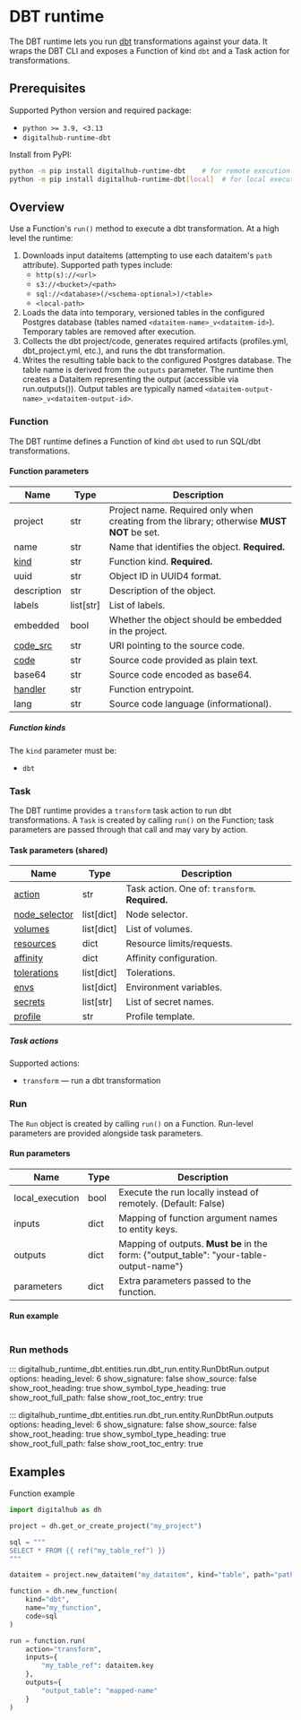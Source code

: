 # DBT runtime

The DBT runtime lets you run [dbt](https://www.getdbt.com/) transformations against your data. It wraps the DBT CLI and exposes a Function of kind `dbt` and a Task action for transformations.

## Prerequisites

Supported Python version and required package:

- `python >= 3.9, <3.13`
- `digitalhub-runtime-dbt`

Install from PyPI:

```bash
python -m pip install digitalhub-runtime-dbt    # for remote execution
python -m pip install digitalhub-runtime-dbt[local]  # for local execution
```

## Overview

Use a Function's `run()` method to execute a dbt transformation. At a high level the runtime:

1. Downloads input dataitems (attempting to use each dataitem's `path` attribute). Supported path types include:
   - `http(s)://<url>`
   - `s3://<bucket>/<path>`
   - `sql://<database>(/<schema-optional>)/<table>`
   - `<local-path>`
2. Loads the data into temporary, versioned tables in the configured Postgres database (tables named `<dataitem-name>_v<dataitem-id>`). Temporary tables are removed after execution.
3. Collects the dbt project/code, generates required artifacts (profiles.yml, dbt_project.yml, etc.), and runs the dbt transformation.
4. Writes the resulting table back to the configured Postgres database. The table name is derived from the `outputs` parameter. The runtime then creates a Dataitem representing the output (accessible via run.outputs()). Output tables are typically named `<dataitem-output-name>_v<dataitem-output-id>`.

### Function

The DBT runtime defines a Function of kind `dbt` used to run SQL/dbt transformations.

#### Function parameters

| Name | Type | Description |
| --- | --- | --- |
| project | str | Project name. Required only when creating from the library; otherwise **MUST NOT** be set. |
| name | str | Name that identifies the object. **Required.** |
| [kind](#function-kinds) | str | Function kind. **Required.** |
| uuid | str | Object ID in UUID4 format. |
| description | str | Description of the object. |
| labels | list[str] | List of labels. |
| embedded | bool | Whether the object should be embedded in the project. |
| [code_src](../configuration/code_src/overview.md#code-source-uri) | str | URI pointing to the source code. |
| [code](../configuration/code_src/overview.md#plain-text-source) | str | Source code provided as plain text. |
| base64 | str | Source code encoded as base64. |
| [handler](../configuration/code_src/overview.md#handler) | str | Function entrypoint. |
| lang | str | Source code language (informational). |

##### Function kinds

The `kind` parameter must be:

- `dbt`

### Task

The DBT runtime provides a `transform` task action to run dbt transformations. A `Task` is created by calling `run()` on the Function; task parameters are passed through that call and may vary by action.

#### Task parameters (shared)

| Name | Type | Description |
| --- | --- | --- |
| [action](#task-actions) | str | Task action. One of: `transform`. **Required.** |
| [node_selector](../configuration/kubernetes/overview.md#node-selector) | list[dict] | Node selector. |
| [volumes](../configuration/kubernetes/overview.md#volumes) | list[dict] | List of volumes. |
| [resources](../configuration/kubernetes/overview.md#resources) | dict | Resource limits/requests. |
| [affinity](../configuration/kubernetes/overview.md#affinity) | dict | Affinity configuration. |
| [tolerations](../configuration/kubernetes/overview.md#tolerations) | list[dict] | Tolerations. |
| [envs](../configuration/kubernetes/overview.md#secrets-envs) | list[dict] | Environment variables. |
| [secrets](../configuration/kubernetes/overview.md#secrets-envs) | list[str] | List of secret names. |
| [profile](../configuration/kubernetes/overview.md#profile) | str | Profile template. |

##### Task actions

Supported actions:

- `transform` — run a dbt transformation

### Run

The `Run` object is created by calling `run()` on a Function. Run-level parameters are provided alongside task parameters.

#### Run parameters

| Name | Type | Description |
| --- | --- | --- |
| local_execution | bool | Execute the run locally instead of remotely. (Default: False) |
| inputs | dict | Mapping of function argument names to entity keys. |
| outputs | dict | Mapping of outputs. **Must be** in the form: {"output_table": "your-table-output-name"} |
| parameters | dict | Extra parameters passed to the function. |

#### Run example

```python

```

### Run methods

::: digitalhub_runtime_dbt.entities.run.dbt_run.entity.RunDbtRun.output
    options:
        heading_level: 6
        show_signature: false
        show_source: false
        show_root_heading: true
        show_symbol_type_heading: true
        show_root_full_path: false
        show_root_toc_entry: true

::: digitalhub_runtime_dbt.entities.run.dbt_run.entity.RunDbtRun.outputs
    options:
        heading_level: 6
        show_signature: false
        show_source: false
        show_root_heading: true
        show_symbol_type_heading: true
        show_root_full_path: false
        show_root_toc_entry: true

## Examples

Function example

```python
import digitalhub as dh

project = dh.get_or_create_project("my_project")

sql = """
SELECT * FROM {{ ref("my_table_ref") }}
"""

dataitem = project.new_dataitem("my_dataitem", kind="table", path="path-to-some-data")

function = dh.new_function(
    kind="dbt",
    name="my_function",
    code=sql
)

run = function.run(
    action="transform",
    inputs={
        "my_table_ref": dataitem.key
    },
    outputs={
        "output_table": "mapped-name"
    }
)
```
